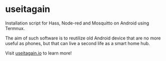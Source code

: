 # useitagain
Installation script for Hass, Node-red and Mosquitto on Android using Termnux.


The aim of such software is to reutilize old Android device that are no more useful as phones, but that can live a second life as a smart home hub.

Visit [useitagain.io](https://useitagain.io) to learn more!

